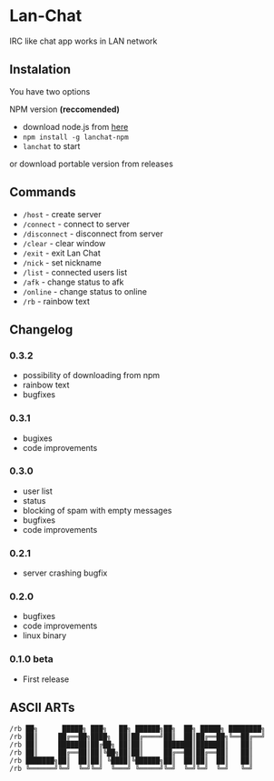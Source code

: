 # Lan-Chat

IRC like chat app works in LAN network

## Instalation

You have two options

NPM version **(reccomended)**
* download node.js from [here](https://nodejs.org/en/download/)
* `npm install -g lanchat-npm`
* `lanchat` to start

or download portable version from releases


## Commands

* `/host` - create server
* `/connect` <ip> - connect to server
* `/disconnect` - disconnect from server
* `/clear` - clear window
* `/exit` - exit Lan Chat
* `/nick` <nickname> - set nickname
* `/list` - connected users list
* `/afk` - change status to afk
* `/online` - change status to online
* `/rb` - rainbow text

## Changelog

### 0.3.2
* possibility of downloading from npm
* rainbow text
* bugfixes

### 0.3.1

* bugixes
* code improvements

### 0.3.0

* user list
* status
* blocking of spam with empty messages
* bugfixes
* code improvements

### 0.2.1

* server crashing bugfix

### 0.2.0

* bugfixes
* code improvements
* linux binary

### 0.1.0 beta
* First release


## ASCII ARTs

```
/rb ██╗      █████╗ ███╗   ██╗ ██████╗██╗  ██╗ █████╗ ████████╗
/rb ██║     ██╔══██╗████╗  ██║██╔════╝██║  ██║██╔══██╗╚══██╔══╝
/rb ██║     ███████║██╔██╗ ██║██║     ███████║███████║   ██║
/rb ██║     ██╔══██║██║╚██╗██║██║     ██╔══██║██╔══██║   ██║
/rb ███████╗██║  ██║██║ ╚████║╚██████╗██║  ██║██║  ██║   ██║
/rb ╚══════╝╚═╝  ╚═╝╚═╝  ╚═══╝ ╚═════╝╚═╝  ╚═╝╚═╝  ╚═╝   ╚═╝

```